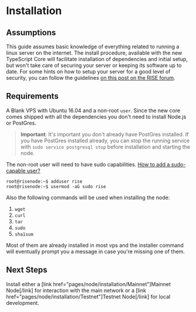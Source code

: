 # Installation

## Assumptions

This guide assumes basic knowledge of everything related to running a linux
server on the internet. The install procedure, available with the new
TypeScript Core will facilitate installation of dependencies and initial setup,
but won't take care of securing your server or keeping its software up to date.
For some hints on how to setup your server for a good level of security, you
can follow the guidelines [on this post on the RISE
forum](https://forum.rise.vision/topic/8/initial-server-setup).


## Requirements

A Blank VPS with Ubuntu 16.04 and a non-root `user`. Since the new core comes
shipped with all the dependencies you don't need to install Node.js or
PostGres.

> **Important**: It's important you don't already have PostGres installed. If you have PostGres installed already, you can stop the running service with `sudo service postgresql stop` before installation and starting the node.

The non-root user will need to have sudo capabilities. [How to add
a sudo-capable
user?](https://www.digitalocean.com/community/tutorials/how-to-create-a-sudo-user-on-ubuntu-quickstart)

```
root@risenode:~$ adduser rise
root@risenode:~$ usermod -aG sudo rise
```

Also the following commands will be used when installing the node:

1. `wget`
2. `curl`
3. `tar`
4. `sudo`
5. `sha1sum`

Most of them are already installed in most vps and the installer command will
eventually prompt you a message in case you're missing one of them.

## Next Steps

Install either a [link href="pages/node/installation/Mainnet"]Mainnet Node[/link] for
interaction with the main network or
a [link href="pages/node/installation/Testnet"]Testnet Node[/link] for
local development.
